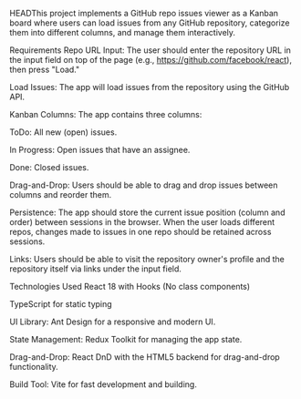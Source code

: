 HEADThis project implements a GitHub repo issues viewer as a Kanban board where users can load issues from any GitHub repository, categorize them into different columns, and manage them interactively.

Requirements
Repo URL Input: The user should enter the repository URL in the input field on top of the page (e.g., https://github.com/facebook/react), then press "Load."

Load Issues: The app will load issues from the repository using the GitHub API.

Kanban Columns: The app contains three columns:

ToDo: All new (open) issues.

In Progress: Open issues that have an assignee.

Done: Closed issues.

Drag-and-Drop: Users should be able to drag and drop issues between columns and reorder them.

Persistence: The app should store the current issue position (column and order) between sessions in the browser. When the user loads different repos, changes made to issues in one repo should be retained across sessions.

Links: Users should be able to visit the repository owner's profile and the repository itself via links under the input field.

Technologies Used
React 18 with Hooks (No class components)

TypeScript for static typing

UI Library: Ant Design for a responsive and modern UI.

State Management: Redux Toolkit for managing the app state.

Drag-and-Drop: React DnD with the HTML5 backend for drag-and-drop functionality.

Build Tool: Vite for fast development and building.
